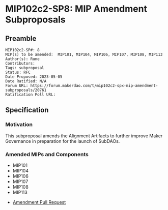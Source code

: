 # MIP102c2-SP8: MIP Amendment Subproposals

## Preamble

```
MIP102c2-SP#: 8
MIP(s) to be amended:  MIP101, MIP104, MIP106, MIP107, MIP108, MIP113
Author(s): Rune
Contributors:
Tags: subproposal
Status: RFC
Date Proposed: 2023-05-05
Date Ratified: N/A
Forum URL: https://forum.makerdao.com/t/mip102c2-spx-mip-amendment-subproposals/20761
Ratification Poll URL: 
```
## Specification

### Motivation

This subproposal amends the Alignment Artifacts to further improve Maker Governance in preparation for the launch of SubDAOs.

### Amended MIPs and Components

* MIP101
* MIP104
* MIP106
* MIP107
* MIP108
* MIP113

- [Amendment Pull Request](https://github.com/makerdao/mips/pull/925)
